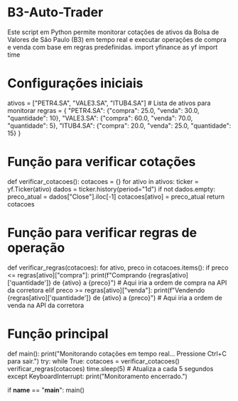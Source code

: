 # B3-Auto-Trader
Este script em Python permite monitorar cotações de ativos da Bolsa de Valores de São Paulo (B3) em tempo real e executar operações de compra e venda com base em regras predefinidas.
import yfinance as yf
import time

# Configurações iniciais
ativos = ["PETR4.SA", "VALE3.SA", "ITUB4.SA"]  # Lista de ativos para monitorar
regras = {
    "PETR4.SA": {"compra": 25.0, "venda": 30.0, "quantidade": 10},
    "VALE3.SA": {"compra": 60.0, "venda": 70.0, "quantidade": 5},
    "ITUB4.SA": {"compra": 20.0, "venda": 25.0, "quantidade": 15}
}

# Função para verificar cotações
def verificar_cotacoes():
    cotacoes = {}
    for ativo in ativos:
        ticker = yf.Ticker(ativo)
        dados = ticker.history(period="1d")
        if not dados.empty:
            preco_atual = dados["Close"].iloc[-1]
            cotacoes[ativo] = preco_atual
    return cotacoes

# Função para verificar regras de operação
def verificar_regras(cotacoes):
    for ativo, preco in cotacoes.items():
        if preco <= regras[ativo]["compra"]:
            print(f"Comprando {regras[ativo]['quantidade']} de {ativo} a {preco}")
            # Aqui iria a ordem de compra na API da corretora
        elif preco >= regras[ativo]["venda"]:
            print(f"Vendendo {regras[ativo]['quantidade']} de {ativo} a {preco}")
            # Aqui iria a ordem de venda na API da corretora

# Função principal
def main():
    print("Monitorando cotações em tempo real... Pressione Ctrl+C para sair.")
    try:
        while True:
            cotacoes = verificar_cotacoes()
            verificar_regras(cotacoes)
            time.sleep(5)  # Atualiza a cada 5 segundos
    except KeyboardInterrupt:
        print("Monitoramento encerrado.")

if __name__ == "__main__":
    main()
